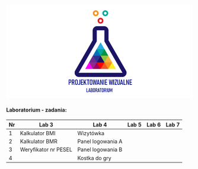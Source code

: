 ![Lab Logo](https://github.com/LK-Herman/PW-Lab/blob/master/lab-png-3.png?raw=true)


#### Laboratorium - zadania:

 Nr | Lab 3               | Lab 4 | Lab 5 | Lab 6 | Lab 7
--- | --------------------------- | ---------------- | ---------------- | ---------------- | -----------------
1 | Kalkulator BMI        |Wizytówka  
2 | Kalkulator BMR        |Panel logowania A    
3 | Weryfikator nr PESEL  |Panel logowania B 
4 |                       |Kostka do gry

